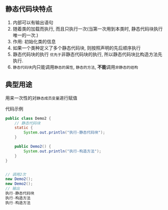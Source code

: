 ## 静态代码块特点

1. 内部可以有输出语句
2. 随着类的加载而执行, 而且只执行一次(当第一次用到本类时, 静态代码块执行唯一的一次.)
3. 作用: 初始化类的信息
4. 如果一个类种定义了多个静态代码块, 则按照声明的先后顺序执行
5. 静态代码块的执行 `优先于`非静态代码块的执行, 所以静态代码块比构造方法先执行.
6. `静态代码块`内只能调用`静态的属性`, `静态的方法`, **不能**调用`非静态的结构`

## 典型用途

用来一次性的对`静态成员变量`进行赋值



代码示例

```java
public class Demo2 {
    // 静态代码块
    static {
        System.out.println("执行-静态代码块");
    }

    public Demo2() {
        System.out.println("执行-构造方法");
    }
}


// 调用2次
new Demo2();
new Demo2();
// 输出
执行-静态代码块
执行-构造方法
执行-构造方法


```























